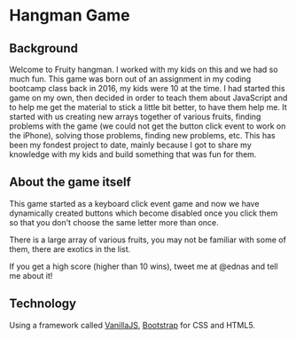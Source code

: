 # Hangman Game

## Background
Welcome to Fruity hangman. I worked with my kids on this and we had so much fun. This game was born out of an assignment in my coding bootcamp class back in 2016, my kids were 10 at the time. I had started this game on my own, then decided in order to teach them about JavaScript and to help me get the material to stick a little bit better, to have them help me. It started with us creating new arrays together of various fruits, finding problems with the game (we could not get the button click event to work on the iPhone), solving those problems, finding new problems, etc.
This has been my fondest project to date, mainly because I got to share my knowledge with my kids and build something that was fun for them.


## About the game itself
This game started as a keyboard click event game and now we have dynamically created buttons which become disabled once you click them so that you don't choose the same letter more than once.

There is a large array of various fruits, you may not be familiar with some of them, there are exotics in the list.

If you get a high score (higher than 10 wins), tweet me at @ednas and tell me about it!

## Technology
Using a framework called [VanillaJS](http://www.vanilla-js.com/), [Bootstrap](https://getbootstrap.com/) for CSS and HTML5.
